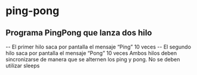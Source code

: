 # ping-pong
## Programa PingPong que lanza dos hilo
 -- El primer hilo saca por pantalla el mensaje “Ping” 10 veces
 -- El segundo hilo saca por pantalla el mensaje “Pong” 10 veces
  Ambos hilos deben sincronizarse de manera que se alternen los ping y pong.
  No se deben utilizar sleeps
